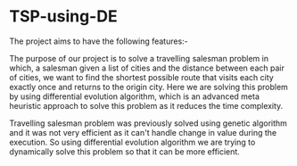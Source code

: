 # TSP-using-DE

The project aims to have the following features:-

The purpose of our project is to solve a travelling salesman problem in which, a salesman given a list of cities and the distance between each pair of cities, we want to find the shortest possible route that visits each city exactly once and returns to the origin city.
Here we are solving this problem by using differential evolution algorithm, which is an advanced meta heuristic approach to solve this problem as it reduces the time complexity.

Travelling salesman problem was previously solved using genetic algorithm and it was not very efficient as it can't handle change in value during the execution. So using differential evolution algorithm we are trying to dynamically solve this problem so that it can be more efficient.
